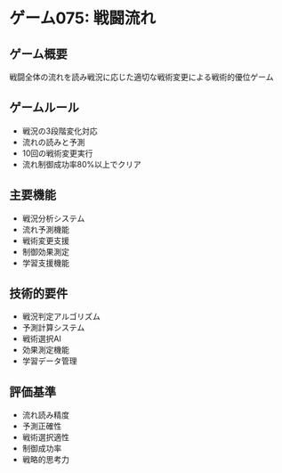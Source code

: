 # ゲーム075: 戦闘流れ

## ゲーム概要
戦闘全体の流れを読み戦況に応じた適切な戦術変更による戦術的優位ゲーム

## ゲームルール
- 戦況の3段階変化対応
- 流れの読みと予測
- 10回の戦術変更実行
- 流れ制御成功率80%以上でクリア

## 主要機能
- 戦況分析システム
- 流れ予測機能
- 戦術変更支援
- 制御効果測定
- 学習支援機能

## 技術的要件
- 戦況判定アルゴリズム
- 予測計算システム
- 戦術選択AI
- 効果測定機能
- 学習データ管理

## 評価基準
- 流れ読み精度
- 予測正確性
- 戦術選択適性
- 制御成功率
- 戦略的思考力